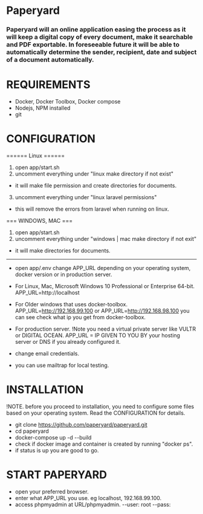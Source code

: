 <h1>Paperyard</h1>
<h3>
Paperyard will an online application easing the process as it will keep a digital copy of every document, make it searchable and PDF
exportable. In foreseeable future it will be able to automatically determine the sender, recipient, date and subject of a document automatically.
</h3>


# REQUIREMENTS
- Docker, Docker Toolbox, Docker compose
- Nodejs, NPM installed
- git


# CONFIGURATION

====== Linux ======

1. open app/start.sh
2. uncomment everything under "linux make directory if not exist"
- it will make file permission and create directories for documents.
3. uncomment everything under "linux laravel permissions"
- this will remove the errors from laravel when running on linux.

=== WINDOWS, MAC ===
1. open app/start.sh
2. uncomment everything under "windows | mac make directory if not exit"
- it will make directories for documents.

-------------------
- open app/.env
change APP_URL depending on your operating system, docker version or in production server.

- For Linux, Mac,  Microsoft Windows 10 Professional or Enterprise 64-bit.
APP_URL=http://localhost

- For Older windows that uses docker-toolbox.
APP_URL=http://192.168.99.100 or
APP_URL=http://192.168.98.100
you can see check what ip you get from docker-toolbox.

- For production server.
!Note you need a virtual private server like VULTR or DIGITAL OCEAN.
APP_URL = IP GIVEN TO YOU BY your hosting server or DNS if you already configured it.

- change email credentials.
- you can use mailtrap for local testing.

# INSTALLATION
!NOTE. before you proceed to installation, you need to configure some files based on your operating system.
Read the CONFIGURATION for details.
- git clone https://github.com/paperyard/paperyard.git
- cd paperyard
- docker-compose up -d --build
- check if docker image and container is created by running "docker ps".
- if status is up you are good to go.


# START PAPERYARD
- open your preferred browser.
- enter what APP_URL you use. eg localhost, 192.168.99.100.
- access phpmyadmin at URL/phpmyadmin.
--user: root
--pass:































